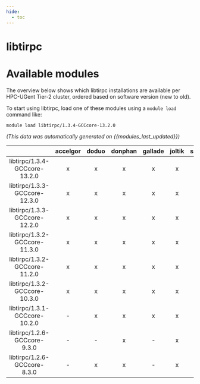 ```yaml
---
hide:
  - toc
---
```


libtirpc
========

# Available modules


The overview below shows which libtirpc installations are available per HPC-UGent Tier-2 cluster, ordered based on software version (new to old).

To start using libtirpc, load one of these modules using a `module load` command like:

```shell
module load libtirpc/1.3.4-GCCcore-13.2.0
```

*(This data was automatically generated on {{modules_last_updated}})*  

| |accelgor|doduo|donphan|gallade|joltik|shinx|skitty|
| :---: | :---: | :---: | :---: | :---: | :---: | :---: | :---: |
|libtirpc/1.3.4-GCCcore-13.2.0|x|x|x|x|x|x|x|
|libtirpc/1.3.3-GCCcore-12.3.0|x|x|x|x|x|x|x|
|libtirpc/1.3.3-GCCcore-12.2.0|x|x|x|x|x|-|-|
|libtirpc/1.3.2-GCCcore-11.3.0|x|x|x|x|x|-|-|
|libtirpc/1.3.2-GCCcore-11.2.0|x|x|x|x|x|-|-|
|libtirpc/1.3.2-GCCcore-10.3.0|x|x|x|x|x|-|-|
|libtirpc/1.3.1-GCCcore-10.2.0|-|x|x|x|x|-|-|
|libtirpc/1.2.6-GCCcore-9.3.0|-|-|x|-|x|-|-|
|libtirpc/1.2.6-GCCcore-8.3.0|-|x|x|-|x|-|-|
